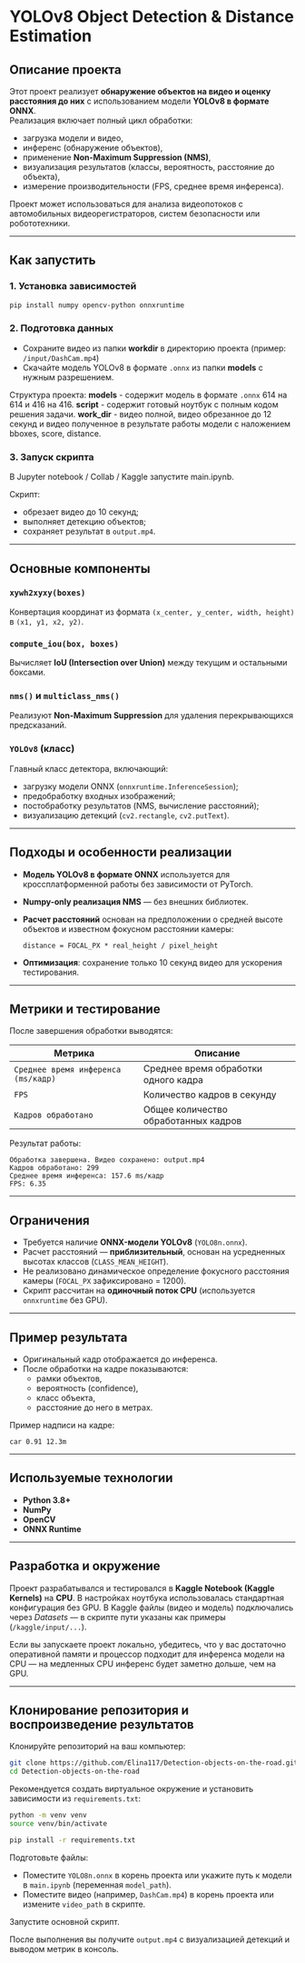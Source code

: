 # YOLOv8 Object Detection & Distance Estimation

## Описание проекта

Этот проект реализует **обнаружение объектов на видео и оценку расстояния до них** с использованием модели **YOLOv8 в формате ONNX**.  
Реализация включает полный цикл обработки:  
- загрузка модели и видео,  
- инференс (обнаружение объектов),  
- применение **Non-Maximum Suppression (NMS)**,  
- визуализация результатов (классы, вероятность, расстояние до объекта),  
- измерение производительности (FPS, среднее время инференса).  

Проект может использоваться для анализа видеопотоков с автомобильных видеорегистраторов, систем безопасности или робототехники.

---

## Как запустить

### 1. Установка зависимостей

```bash
pip install numpy opencv-python onnxruntime
```

### 2. Подготовка данных
- Сохраните видео из папки **workdir** в директорию проекта (пример: `/input/DashCam.mp4`)
- Скачайте модель YOLOv8 в формате `.onnx` из папки **models** с нужным разрешением.

Структура проекта:
**models** - содержит модель в формате `.onnx` 614 на 614 и 416 на 416.
**script** - содержит готовый ноутбук с полным кодом решения задачи.
**work_dir** - видео полной, видео обрезанное до 12 секунд и видео полученное в результате работы модели с наложением bboxes, score, distance.

### 3. Запуск скрипта

В Jupyter notebook / Collab / Kaggle запустите main.ipynb.

Скрипт:
- обрезает видео до 10 секунд;
- выполняет детекцию объектов;
- сохраняет результат в `output.mp4`.

---

## Основные компоненты

### `xywh2xyxy(boxes)`
Конвертация координат из формата `(x_center, y_center, width, height)` в `(x1, y1, x2, y2)`.

### `compute_iou(box, boxes)`
Вычисляет **IoU (Intersection over Union)** между текущим и остальными боксами.

### `nms()` и `multiclass_nms()`
Реализуют **Non-Maximum Suppression** для удаления перекрывающихся предсказаний.

### `YOLOv8` (класс)
Главный класс детектора, включающий:
- загрузку модели ONNX (`onnxruntime.InferenceSession`);
- предобработку входных изображений;
- постобработку результатов (NMS, вычисление расстояний);
- визуализацию детекций (`cv2.rectangle`, `cv2.putText`).

---

## Подходы и особенности реализации

- **Модель YOLOv8 в формате ONNX** используется для кроссплатформенной работы без зависимости от PyTorch.  
- **Numpy-only реализация NMS** — без внешних библиотек.  
- **Расчет расстояний** основан на предположении о средней высоте объектов и известном фокусном расстоянии камеры:

  ```
  distance = FOCAL_PX * real_height / pixel_height
  ```

- **Оптимизация**: сохранение только 10 секунд видео для ускорения тестирования.

---

## Метрики и тестирование

После завершения обработки выводятся:

| Метрика | Описание |
|----------|-----------|
| `Среднее время инференса (ms/кадр)` | Среднее время обработки одного кадра |
| `FPS` | Количество кадров в секунду |
| `Кадров обработано` | Общее количество обработанных кадров |

Результат работы:

```
Обработка завершена. Видео сохранено: output.mp4
Кадров обработано: 299
Среднее время инференса: 157.6 ms/кадр
FPS: 6.35
```

---

## Ограничения

- Требуется наличие **ONNX-модели YOLOv8** (`YOLO8n.onnx`).  
- Расчет расстояний — **приблизительный**, основан на усредненных высотах классов (`CLASS_MEAN_HEIGHT`).  
- Не реализовано динамическое определение фокусного расстояния камеры (`FOCAL_PX` зафиксировано = 1200).  
- Скрипт рассчитан на **одиночный поток CPU** (используется `onnxruntime` без GPU).

---

## Пример результата

- Оригинальный кадр отображается до инференса.
- После обработки на кадре показываются:
  - рамки объектов,
  - вероятность (confidence),
  - класс объекта,
  - расстояние до него в метрах.

Пример надписи на кадре:
```
car 0.91 12.3m
```

---

## Используемые технологии

- **Python 3.8+**
- **NumPy**
- **OpenCV**
- **ONNX Runtime**

---

## Разработка и окружение

Проект разрабатывался и тестировался в **Kaggle Notebook (Kaggle Kernels)** на **CPU**. В настройках ноутбука использовалась стандартная конфигурация без GPU. В Kaggle файлы (видео и модель) подключались через *Datasets* — в скрипте пути указаны как примеры (`/kaggle/input/...`).

Если вы запускаете проект локально, убедитесь, что у вас достаточно оперативной памяти и процессор подходит для инференса модели на CPU — на медленных CPU инференс будет заметно дольше, чем на GPU.

---

## Клонирование репозитория и воспроизведение результатов

Клонируйте репозиторий на ваш компьютер:
```bash
git clone https://github.com/Elina117/Detection-objects-on-the-road.git
cd Detection-objects-on-the-road
```

Рекомендуется создать виртуальное окружение и установить зависимости из `requirements.txt`:

```bash
python -m venv venv
source venv/bin/activate    

pip install -r requirements.txt
```

Подготовьте файлы:
- Поместите `YOLO8n.onnx` в корень проекта или укажите путь к модели в `main.ipynb` (переменная `model_path`).
- Поместите видео (например, `DashCam.mp4`) в корень проекта или измените `video_path` в скрипте.

Запустите основной скрипт.

После выполнения вы получите `output.mp4` с визуализацией детекций и выводом метрик в консоль.
